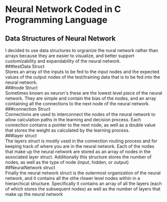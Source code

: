 # Neural Network Coded in C Programming Language<br>
## Data Structures of Neural Network<br>
I decided to use data structures to orgranize the nural network rather than arrays because they are easier to visualize, and better support customizability and expandability of the neural network.<br>
###testData Struct<br>
Stores an array of the inputs to be fed to the input nodes and the expected values of the output nodes of the test/training data that is to be fed into the neural network.<br>
###node Struct<br>
Sometimes known as neuron's these are the lowest level piece of the neural network. They are simple and contain the bias of the nodes, and an array cointaining all the connections to the next node of the neural network.<br>
###connection Struct<br>
Connections are used to interconnect the nodes of the neural network to allow calculation paths in the learning and decision process. Each connection contains a pointer to the next node, as well as a double value that stores the weight as calculated by the learning process.<br>
###layer struct<br>
The layers struct is mostly used in the connection routing process and for keeping track of where you are in the neural network. Each of the nodes that make up the neural network are stored as an array of nodes in the associated layer struct. Additionally this structure stores the number of nodes, as well as the type of node (input, hidden, or output)<br>
##NeuralNetwork struct<br>
Finally the neural network struct is the outermost organization of the neural network, and it contains all the othe rlower level nodes within in a hierarchical structure. Specifically it contains an array of all the layers (each of which stores the subsequent nodes) as well as the number of layers that make up the neural network<br>
